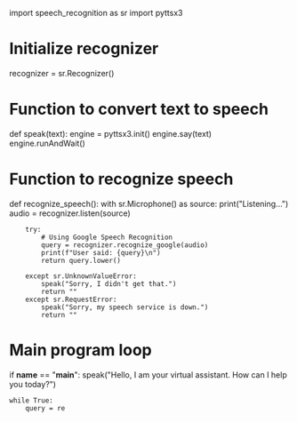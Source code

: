 import speech_recognition as sr
import pyttsx3

# Initialize recognizer
recognizer = sr.Recognizer()

# Function to convert text to speech
def speak(text):
    engine = pyttsx3.init()
    engine.say(text)
    engine.runAndWait()

# Function to recognize speech
def recognize_speech():
    with sr.Microphone() as source:
        print("Listening...")
        audio = recognizer.listen(source)

        try:
            # Using Google Speech Recognition
            query = recognizer.recognize_google(audio)
            print(f"User said: {query}\n")
            return query.lower()

        except sr.UnknownValueError:
            speak("Sorry, I didn't get that.")
            return ""
        except sr.RequestError:
            speak("Sorry, my speech service is down.")
            return ""

# Main program loop
if __name__ == "__main__":
    speak("Hello, I am your virtual assistant. How can I help you today?")

    while True:
        query = re
